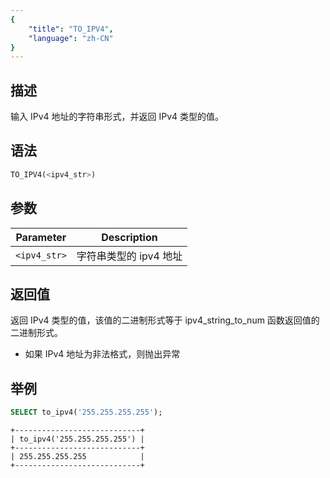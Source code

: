 ```yaml
---
{
    "title": "TO_IPV4",
    "language": "zh-CN"
}
---
```


## 描述
输入 IPv4 地址的字符串形式，并返回 IPv4 类型的值。

## 语法
```sql
TO_IPV4(<ipv4_str>)
```

## 参数
| Parameter | Description                                      |
|-----------|--------------------------------------------------|
| `<ipv4_str>`      | 字符串类型的 ipv4 地址 |

## 返回值
返回 IPv4 类型的值，该值的二进制形式等于 ipv4_string_to_num 函数返回值的二进制形式。
- 如果 IPv4 地址为非法格式，则抛出异常

## 举例
```sql
SELECT to_ipv4('255.255.255.255');
```
```text
+----------------------------+
| to_ipv4('255.255.255.255') |
+----------------------------+
| 255.255.255.255            |
+----------------------------+
```
